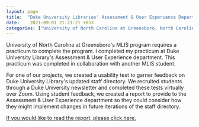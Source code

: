 ```yaml
---
layout: page
title:  "Duke University Libraries' Assessment & User Experience Department Usability Tests"
date:    2021-09-01 21:21:21 +053
categories: ["University of North Carolina at Greensboro, North Carolina"]
---
```


University of North Carolina at Greensboro's MLIS program requires a practicum to complete the program. I completed my practicum at Duke University Library's Assessment & User Experience department. This practicum was completed in collaboration with another MLIS student. 

For one of our projects, we created a usability test to garner feedback on Duke University Library's updated staff directory. We recruited students through a Duke University newsletter and completed these tests virtually over Zoom. Using student feedback, we created a report to provide to the Assessment & User Experience department so they could consider how they might implement changes in future iterations of the staff directory. 

[If you would like to read the report, please click here.](https://dukespace.lib.duke.edu/dspace/handle/10161/23965)

